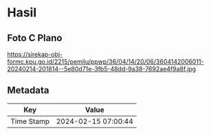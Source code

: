 # Hasil

## Foto C Plano

https://sirekap-obj-formc.kpu.go.id/2215/pemilu/ppwp/36/04/14/20/06/3604142006011-20240214-201814--5e80d71e-3fb5-48dd-9a38-7692ae4f9a8f.jpg


## Metadata

| Key        | Value               |
| ---------- | ------------------- |
| Time Stamp | 2024-02-15 07:00:44 |



